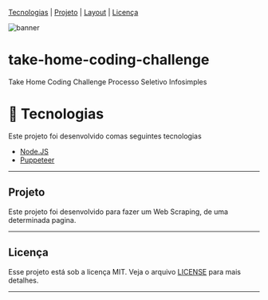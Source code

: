[Tecnologias](https://github.com/Ias4g/take-home-coding-challenge#-tecnologias) | [Projeto](https://google.com) | [Layout](https://google.com) | [Licença](https://google.com)

![banner](https://user-images.githubusercontent.com/62667424/186507967-4d89772c-4680-490a-b07e-3bbdf579e716.png)

# take-home-coding-challenge
 Take Home Coding Challenge Processo Seletivo Infosimples

# 🚀 Tecnologias
Este projeto foi desenvolvido comas seguintes tecnologias
* [Node.JS](https://nodejs.org/en/)
* [Puppeteer](https://github.com/puppeteer/puppeteer)
<hr>

## Projeto
Este projeto foi desenvolvido para fazer um Web Scraping, de uma determinada pagina.
<hr>

## Licença
Esse projeto está sob a licença MIT. Veja o arquivo [LICENSE](LICENSE) para mais detalhes.
<hr>